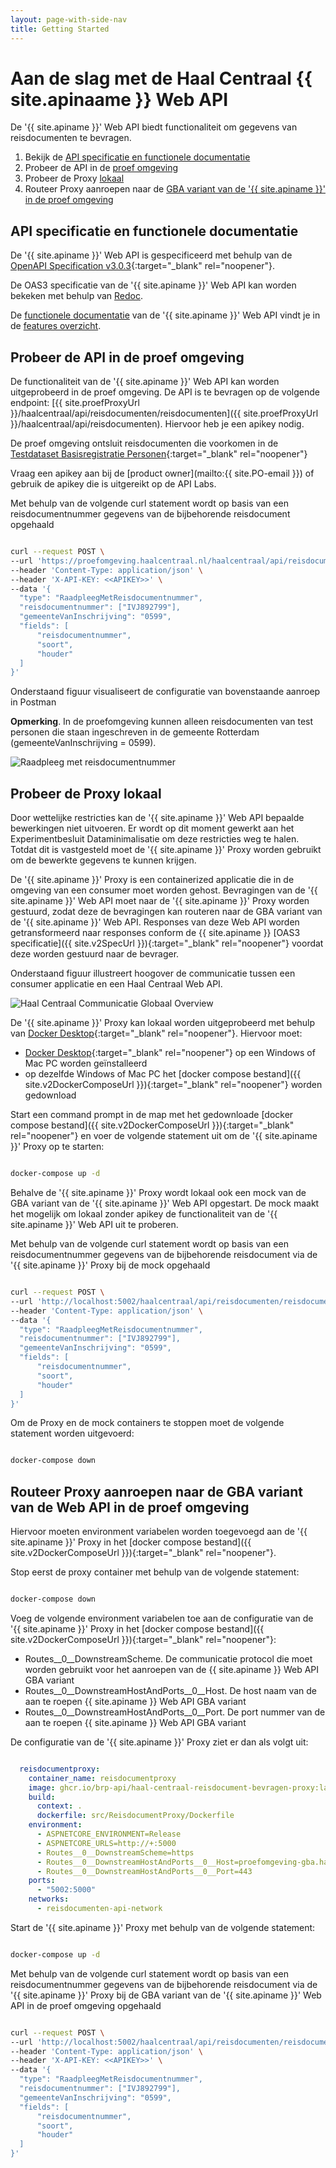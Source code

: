 ```yaml
---
layout: page-with-side-nav
title: Getting Started
---
```

# Aan de slag met de Haal Centraal {{ site.apinaame }} Web API

De '{{ site.apiname }}' Web API biedt functionaliteit om gegevens van reisdocumenten te bevragen.

1. Bekijk de [API specificatie en functionele documentatie](#api-specificatie-en-functionele-documentatie)
2. Probeer de API in de [proef omgeving](#probeer-de-api-in-de-proef-omgeving)
3. Probeer de Proxy [lokaal](#probeer-de-proxy-lokaal)
4. Routeer Proxy aanroepen naar de [GBA variant van de '{{ site.apiname }}' in de proef omgeving](#routeer-proxy-aanroepen-naar-de-gba-variant-van-de-web-api-in-de-proef-omgeving)

## API specificatie en functionele documentatie

De '{{ site.apiname }}' Web API is gespecificeerd met behulp van de [OpenAPI Specification v3.0.3](https://spec.openapis.org/oas/v3.0.3){:target="_blank" rel="noopener"}.

De OAS3 specificatie van de '{{ site.apiname }}' Web API kan worden bekeken met behulp van [Redoc](./redoc).

De [functionele documentatie](./features-overzicht) van de '{{ site.apiname }}' Web API vindt je in de [features overzicht](./features-overzicht).

## Probeer de API in de proef omgeving

De functionaliteit van de '{{ site.apiname }}' Web API kan worden uitgeprobeerd in de proef omgeving. De API is te bevragen op de volgende endpoint: [{{ site.proefProxyUrl }}/haalcentraal/api/reisdocumenten/reisdocumenten]({{ site.proefProxyUrl }}/haalcentraal/api/reisdocumenten). Hiervoor heb je een apikey nodig.

De proef omgeving ontsluit reisdocumenten die voorkomen in de [Testdataset Basisregistratie Personen](https://www.rvig.nl/brp/werken-met-de-basisregistratie-personen-brp/testdataset){:target="_blank" rel="noopener"}

Vraag een apikey aan bij de [product owner](mailto:{{ site.PO-email }}) of gebruik de apikey die is uitgereikt op de API Labs.

Met behulp van de volgende curl statement wordt op basis van een reisdocumentnummer gegevens van de bijbehorende reisdocument opgehaald

```sh

curl --request POST \
--url 'https://proefomgeving.haalcentraal.nl/haalcentraal/api/reisdocumenten/reisdocumenten' \
--header 'Content-Type: application/json' \
--header 'X-API-KEY: <<APIKEY>>' \
--data '{
  "type": "RaadpleegMetReisdocumentnummer",
  "reisdocumentnummer": ["IVJ892799"],
  "gemeenteVanInschrijving": "0599",
  "fields": [
      "reisdocumentnummer",
      "soort",
      "houder"
  ]
}'

```

Onderstaand figuur visualiseert de configuratie van bovenstaande aanroep in Postman

**Opmerking**. In de proefomgeving kunnen alleen reisdocumenten van test personen die staan ingeschreven in de gemeente Rotterdam (gemeenteVanInschrijving = 0599).

![Raadpleeg met reisdocumentnummer](../img/postman-voorbeeld-aanroep.png)

## Probeer de Proxy lokaal

Door wettelijke restricties kan de '{{ site.apiname }}' Web API bepaalde bewerkingen niet uitvoeren. Er wordt op dit moment gewerkt aan het Experimentbesluit Dataminimalisatie om deze restricties weg te halen. Totdat dit is vastgesteld moet de '{{ site.apiname }}' Proxy worden gebruikt om de bewerkte gegevens te kunnen krijgen.

De '{{ site.apiname }}' Proxy is een containerized applicatie die in de omgeving van een consumer moet worden gehost. Bevragingen van de '{{ site.apiname }}' Web API moet naar de '{{ site.apiname }}' Proxy worden gestuurd, zodat deze de bevragingen kan routeren naar de GBA variant van de '{{ site.apiname }}' Web API. Responses van deze Web API worden getransformeerd naar responses conform de {{ site.apiname }} [OAS3 specificatie]({{ site.v2SpecUrl }}){:target="_blank" rel="noopener"} voordat deze worden gestuurd naar de bevrager.

Onderstaand figuur illustreert hoogover de communicatie tussen een consumer applicatie en een Haal Centraal Web API.

![Haal Centraal Communicatie Globaal Overview](../img/haal-centraal-communicatie-globaal-overview.png)

De '{{ site.apiname }}' Proxy kan lokaal worden uitgeprobeerd met behulp van [Docker Desktop](https://www.docker.com/products/docker-desktop){:target="_blank" rel="noopener"}. Hiervoor moet:

- [Docker Desktop](https://www.docker.com/products/docker-desktop){:target="_blank" rel="noopener"} op een Windows of Mac PC worden geïnstalleerd
- op dezelfde Windows of Mac PC het [docker compose bestand]({{ site.v2DockerComposeUrl }}){:target="_blank" rel="noopener"} worden gedownload

Start een command prompt in de map met het gedownloade [docker compose bestand]({{ site.v2DockerComposeUrl }}){:target="_blank" rel="noopener"} en voer de volgende statement uit om de '{{ site.apiname }}' Proxy op te starten:

```sh

docker-compose up -d

```

Behalve de '{{ site.apiname }}' Proxy wordt lokaal ook een mock van de GBA variant van de '{{ site.apiname }}' Web API opgestart. De mock maakt het mogelijk om lokaal zonder apikey de functionaliteit van de '{{ site.apiname }}' Web API uit te proberen.

Met behulp van de volgende curl statement wordt op basis van een reisdocumentnummer gegevens van de bijbehorende reisdocument via de '{{ site.apiname }}' Proxy bij de mock opgehaald

```sh

curl --request POST \
--url 'http://localhost:5002/haalcentraal/api/reisdocumenten/reisdocumenten' \
--header 'Content-Type: application/json' \
--data '{
  "type": "RaadpleegMetReisdocumentnummer",
  "reisdocumentnummer": ["IVJ892799"],
  "gemeenteVanInschrijving": "0599",
  "fields": [
      "reisdocumentnummer",
      "soort",
      "houder"
  ]
}'

```

Om de Proxy en de mock containers te stoppen moet de volgende statement worden uitgevoerd:

```sh

docker-compose down

```

## Routeer Proxy aanroepen naar de GBA variant van de Web API in de proef omgeving

Hiervoor moeten environment variabelen worden toegevoegd aan de '{{ site.apiname }}' Proxy in het [docker compose bestand]({{ site.v2DockerComposeUrl }}){:target="_blank" rel="noopener"}.

Stop eerst de proxy container met behulp van de volgende statement:

```sh

docker-compose down

```

Voeg de volgende environment variabelen toe aan de configuratie van de '{{ site.apiname }}' Proxy in het [docker compose bestand]({{ site.v2DockerComposeUrl }}){:target="_blank" rel="noopener"}:

- Routes__0__DownstreamScheme. De communicatie protocol die moet worden gebruikt voor het aanroepen van de {{ site.apiname }} Web API GBA variant
- Routes__0__DownstreamHostAndPorts__0__Host. De host naam van de aan te roepen {{ site.apiname }} Web API GBA variant
- Routes__0__DownstreamHostAndPorts__0__Port. De port nummer van de aan te roepen  {{ site.apiname }} Web API GBA variant

De configuratie van de '{{ site.apiname }}' Proxy ziet er dan als volgt uit:

```yaml

  reisdocumentproxy:
    container_name: reisdocumentproxy
    image: ghcr.io/brp-api/haal-centraal-reisdocument-bevragen-proxy:latest
    build:
      context: .
      dockerfile: src/ReisdocumentProxy/Dockerfile
    environment:
      - ASPNETCORE_ENVIRONMENT=Release
      - ASPNETCORE_URLS=http://+:5000
      - Routes__0__DownstreamScheme=https
      - Routes__0__DownstreamHostAndPorts__0__Host=proefomgeving-gba.haalcentraal.nl
      - Routes__0__DownstreamHostAndPorts__0__Port=443
    ports:
      - "5002:5000"
    networks:
      - reisdocumenten-api-network

```

Start de '{{ site.apiname }}' Proxy met behulp van de volgende statement:

```sh

docker-compose up -d

```

Met behulp van de volgende curl statement wordt op basis van een reisdocumentnummer gegevens van de bijbehorende reisdocument via de '{{ site.apiname }}' Proxy bij de GBA variant van de '{{ site.apiname }}' Web API in de proef omgeving opgehaald

```sh

curl --request POST \
--url 'http://localhost:5002/haalcentraal/api/reisdocumenten/reisdocumenten' \
--header 'Content-Type: application/json' \
--header 'X-API-KEY: <<APIKEY>>' \
--data '{
  "type": "RaadpleegMetReisdocumentnummer",
  "reisdocumentnummer": ["IVJ892799"],
  "gemeenteVanInschrijving": "0599",
  "fields": [
      "reisdocumentnummer",
      "soort",
      "houder"
  ]
}'

```
